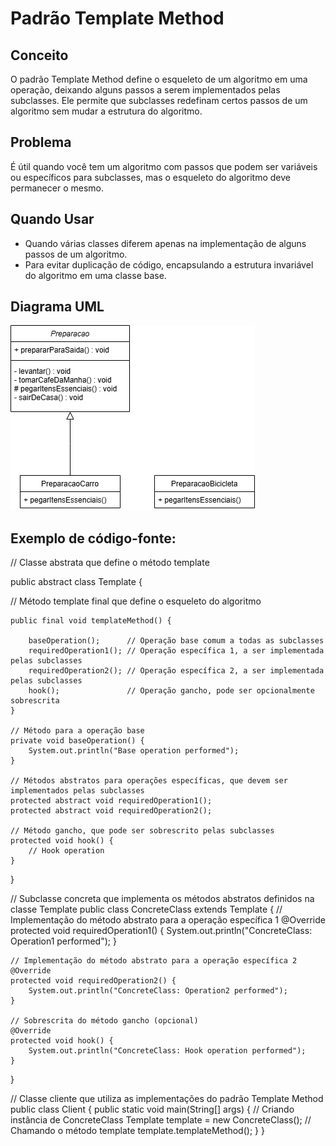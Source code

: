 # Padrão Template Method

## Conceito

O padrão Template Method define o esqueleto de um algoritmo em uma operação, deixando alguns passos a serem implementados pelas subclasses. Ele permite que subclasses redefinam certos passos de um algoritmo sem mudar a estrutura do algoritmo.

## Problema

É útil quando você tem um algoritmo com passos que podem ser variáveis ou específicos para subclasses, mas o esqueleto do algoritmo deve permanecer o mesmo.

## Quando Usar

- Quando várias classes diferem apenas na implementação de alguns passos de um algoritmo.
- Para evitar duplicação de código, encapsulando a estrutura invariável do algoritmo em uma classe base.

## Diagrama UML

![Template Method UML Diagram](template-method-uml.png)

## Exemplo de código-fonte:

// Classe abstrata que define o método template

public abstract class Template {

// Método template final que define o esqueleto do algoritmo

    public final void templateMethod() {
    
        baseOperation();      // Operação base comum a todas as subclasses
        requiredOperation1(); // Operação específica 1, a ser implementada pelas subclasses
        requiredOperation2(); // Operação específica 2, a ser implementada pelas subclasses
        hook();               // Operação gancho, pode ser opcionalmente sobrescrita
    }

    // Método para a operação base
    private void baseOperation() {
        System.out.println("Base operation performed");
    }

    // Métodos abstratos para operações específicas, que devem ser implementados pelas subclasses
    protected abstract void requiredOperation1();
    protected abstract void requiredOperation2();

    // Método gancho, que pode ser sobrescrito pelas subclasses
    protected void hook() {
        // Hook operation
    }
}

// Subclasse concreta que implementa os métodos abstratos definidos na classe Template
public class ConcreteClass extends Template {
    // Implementação do método abstrato para a operação específica 1
    @Override
    protected void requiredOperation1() {
        System.out.println("ConcreteClass: Operation1 performed");
    }

    // Implementação do método abstrato para a operação específica 2
    @Override
    protected void requiredOperation2() {
        System.out.println("ConcreteClass: Operation2 performed");
    }

    // Sobrescrita do método gancho (opcional)
    @Override
    protected void hook() {
        System.out.println("ConcreteClass: Hook operation performed");
    }
}

// Classe cliente que utiliza as implementações do padrão Template Method
public class Client {
    public static void main(String[] args) {
        // Criando instância de ConcreteClass
        Template template = new ConcreteClass();
        // Chamando o método template
        template.templateMethod();
    }
}
